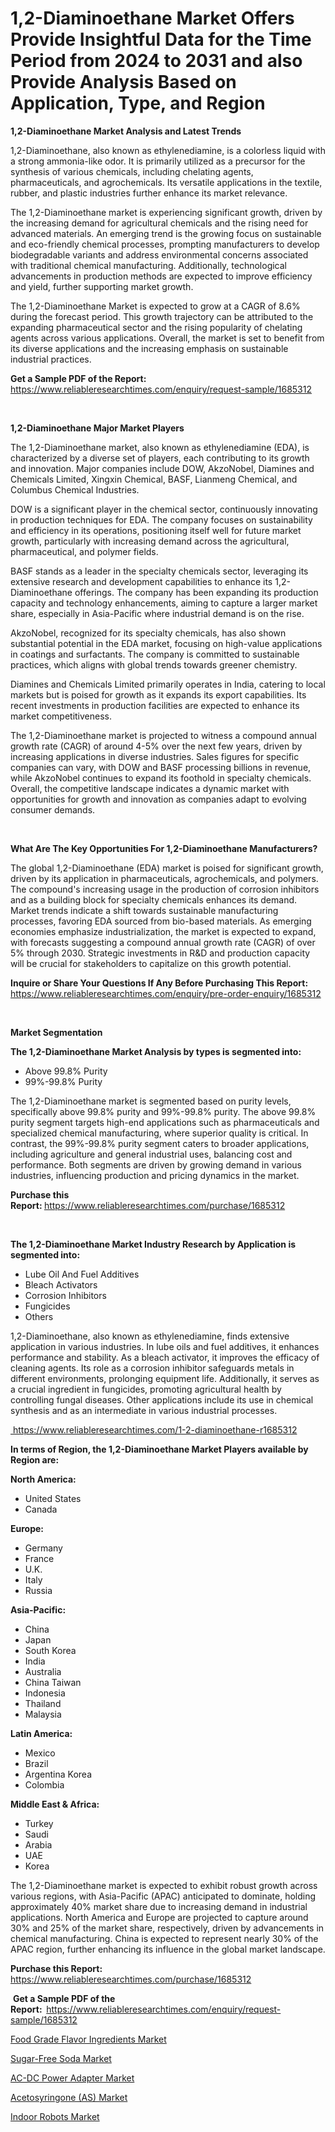 <p><h1>1,2-Diaminoethane Market Offers Provide Insightful Data for the Time Period from 2024 to 2031 and also Provide Analysis Based on Application, Type, and Region</h1></p><p><strong>1,2-Diaminoethane Market Analysis and Latest Trends</strong></p>
<p><p>1,2-Diaminoethane, also known as ethylenediamine, is a colorless liquid with a strong ammonia-like odor. It is primarily utilized as a precursor for the synthesis of various chemicals, including chelating agents, pharmaceuticals, and agrochemicals. Its versatile applications in the textile, rubber, and plastic industries further enhance its market relevance.</p><p>The 1,2-Diaminoethane market is experiencing significant growth, driven by the increasing demand for agricultural chemicals and the rising need for advanced materials. An emerging trend is the growing focus on sustainable and eco-friendly chemical processes, prompting manufacturers to develop biodegradable variants and address environmental concerns associated with traditional chemical manufacturing. Additionally, technological advancements in production methods are expected to improve efficiency and yield, further supporting market growth.</p><p>The 1,2-Diaminoethane Market is expected to grow at a CAGR of 8.6% during the forecast period. This growth trajectory can be attributed to the expanding pharmaceutical sector and the rising popularity of chelating agents across various applications. Overall, the market is set to benefit from its diverse applications and the increasing emphasis on sustainable industrial practices.</p></p>
<p><strong>Get a Sample PDF of the Report:&nbsp;</strong> <a href="https://www.reliableresearchtimes.com/enquiry/request-sample/1685312?utm_campaign=1565&utm_medium=2&utm_source=Github&utm_content=ia&utm_term=16102024&utm_id=12-diaminoethane">https://www.reliableresearchtimes.com/enquiry/request-sample/1685312</a></p>
<p>&nbsp;</p>
<p><strong>1,2-Diaminoethane Major Market Players</strong></p>
<p><p>The 1,2-Diaminoethane market, also known as ethylenediamine (EDA), is characterized by a diverse set of players, each contributing to its growth and innovation. Major companies include DOW, AkzoNobel, Diamines and Chemicals Limited, Xingxin Chemical, BASF, Lianmeng Chemical, and Columbus Chemical Industries.</p><p>DOW is a significant player in the chemical sector, continuously innovating in production techniques for EDA. The company focuses on sustainability and efficiency in its operations, positioning itself well for future market growth, particularly with increasing demand across the agricultural, pharmaceutical, and polymer fields.</p><p>BASF stands as a leader in the specialty chemicals sector, leveraging its extensive research and development capabilities to enhance its 1,2-Diaminoethane offerings. The company has been expanding its production capacity and technology enhancements, aiming to capture a larger market share, especially in Asia-Pacific where industrial demand is on the rise.</p><p>AkzoNobel, recognized for its specialty chemicals, has also shown substantial potential in the EDA market, focusing on high-value applications in coatings and surfactants. The company is committed to sustainable practices, which aligns with global trends towards greener chemistry.</p><p>Diamines and Chemicals Limited primarily operates in India, catering to local markets but is poised for growth as it expands its export capabilities. Its recent investments in production facilities are expected to enhance its market competitiveness.</p><p>The 1,2-Diaminoethane market is projected to witness a compound annual growth rate (CAGR) of around 4-5% over the next few years, driven by increasing applications in diverse industries. Sales figures for specific companies can vary, with DOW and BASF processing billions in revenue, while AkzoNobel continues to expand its foothold in specialty chemicals. Overall, the competitive landscape indicates a dynamic market with opportunities for growth and innovation as companies adapt to evolving consumer demands.</p></p>
<p>&nbsp;</p>
<p><strong>What Are The Key Opportunities For 1,2-Diaminoethane Manufacturers?</strong></p>
<p><p>The global 1,2-Diaminoethane (EDA) market is poised for significant growth, driven by its application in pharmaceuticals, agrochemicals, and polymers. The compound's increasing usage in the production of corrosion inhibitors and as a building block for specialty chemicals enhances its demand. Market trends indicate a shift towards sustainable manufacturing processes, favoring EDA sourced from bio-based materials. As emerging economies emphasize industrialization, the market is expected to expand, with forecasts suggesting a compound annual growth rate (CAGR) of over 5% through 2030. Strategic investments in R&D and production capacity will be crucial for stakeholders to capitalize on this growth potential.</p></p>
<p><strong>Inquire or Share Your Questions If Any Before Purchasing This Report:</strong> <a href="https://www.reliableresearchtimes.com/enquiry/pre-order-enquiry/1685312?utm_campaign=1565&utm_medium=2&utm_source=Github&utm_content=ia&utm_term=16102024&utm_id=12-diaminoethane">https://www.reliableresearchtimes.com/enquiry/pre-order-enquiry/1685312</a></p>
<p>&nbsp;</p>
<p><strong>Market Segmentation</strong></p>
<p><strong>The 1,2-Diaminoethane Market Analysis by types is segmented into:</strong></p>
<p><ul><li>Above 99.8% Purity</li><li>99%-99.8% Purity</li></ul></p>
<p><p>The 1,2-Diaminoethane market is segmented based on purity levels, specifically above 99.8% purity and 99%-99.8% purity. The above 99.8% purity segment targets high-end applications such as pharmaceuticals and specialized chemical manufacturing, where superior quality is critical. In contrast, the 99%-99.8% purity segment caters to broader applications, including agriculture and general industrial uses, balancing cost and performance. Both segments are driven by growing demand in various industries, influencing production and pricing dynamics in the market.</p></p>
<p><strong>Purchase this Report:&nbsp;</strong><a href="https://www.reliableresearchtimes.com/purchase/1685312?utm_campaign=1565&utm_medium=2&utm_source=Github&utm_content=ia&utm_term=16102024&utm_id=12-diaminoethane">https://www.reliableresearchtimes.com/purchase/1685312</a></p>
<p>&nbsp;</p>
<p><strong>The 1,2-Diaminoethane Market Industry Research by Application is segmented into:</strong></p>
<p><ul><li>Lube Oil And Fuel Additives</li><li>Bleach Activators</li><li>Corrosion Inhibitors</li><li>Fungicides</li><li>Others</li></ul></p>
<p><p>1,2-Diaminoethane, also known as ethylenediamine, finds extensive application in various industries. In lube oils and fuel additives, it enhances performance and stability. As a bleach activator, it improves the efficacy of cleaning agents. Its role as a corrosion inhibitor safeguards metals in different environments, prolonging equipment life. Additionally, it serves as a crucial ingredient in fungicides, promoting agricultural health by controlling fungal diseases. Other applications include its use in chemical synthesis and as an intermediate in various industrial processes.</p></p>
<p><a href="https://www.reliableresearchtimes.com/1-2-diaminoethane-r1685312?utm_campaign=1565&utm_medium=2&utm_source=Github&utm_content=ia&utm_term=16102024&utm_id=12-diaminoethane">&nbsp;https://www.reliableresearchtimes.com/1-2-diaminoethane-r1685312</a></p>
<p><strong>In terms of Region, the 1,2-Diaminoethane Market Players available by Region are:</strong></p>
<p>
    <p> <strong> North America: </strong>
        <ul>
            <li>United States</li>
            <li>Canada</li>
        </ul>
        </p> 
    <p> <strong> Europe: </strong>
        <ul>
            <li>Germany</li>
            <li>France</li>
            <li>U.K.</li>
            <li>Italy</li>
            <li>Russia</li>
        </ul>
        </p> 
    <p> <strong> Asia-Pacific: </strong>
        <ul>
            <li>China</li>
            <li>Japan</li>
            <li>South Korea</li>
            <li>India</li>
            <li>Australia</li>
            <li>China Taiwan</li>
            <li>Indonesia</li>
            <li>Thailand</li>
            <li>Malaysia</li>
        </ul>
        </p> 
    <p> <strong> Latin America: </strong>
        <ul>
            <li>Mexico</li>
            <li>Brazil</li>
            <li>Argentina Korea</li>
            <li>Colombia</li>
        </ul>
        </p> 
    <p> <strong> Middle East & Africa: </strong>
        <ul>
            <li>Turkey</li>
            <li>Saudi</li>
            <li>Arabia</li>
            <li>UAE</li>
            <li>Korea</li>
        </ul>
    </p>
    </p>
<p><p>The 1,2-Diaminoethane market is expected to exhibit robust growth across various regions, with Asia-Pacific (APAC) anticipated to dominate, holding approximately 40% market share due to increasing demand in industrial applications. North America and Europe are projected to capture around 30% and 25% of the market share, respectively, driven by advancements in chemical manufacturing. China is expected to represent nearly 30% of the APAC region, further enhancing its influence in the global market landscape.</p></p>
<p><strong>Purchase this Report: </strong><a href="https://www.reliableresearchtimes.com/purchase/1685312?utm_campaign=1565&utm_medium=2&utm_source=Github&utm_content=ia&utm_term=16102024&utm_id=12-diaminoethane">https://www.reliableresearchtimes.com/purchase/1685312</a></p>
<p>&nbsp;<strong>Get a Sample PDF of the Report:&nbsp;&nbsp;</strong><a href="https://www.reliableresearchtimes.com/enquiry/request-sample/1685312?utm_campaign=1565&utm_medium=2&utm_source=Github&utm_content=ia&utm_term=16102024&utm_id=12-diaminoethane">https://www.reliableresearchtimes.com/enquiry/request-sample/1685312</a></p>
<p><strong></strong></p>
<p><p><a href="https://www.linkedin.com/pulse/emerging-food-grade-flavor-ingredients-market-opportunities-analysis-xzogf?trk=public_post_embed_feed-article-content&utm_campaign=1565&utm_medium=2&utm_source=Github&utm_content=ia&utm_term=16102024&utm_id=12-diaminoethane">Food Grade Flavor Ingredients Market</a></p><p><a href="https://www.linkedin.com/pulse/strategic-insights-global-sugar-free-soda-market-trends-2024-hjt5e?trk=public_post_embed_feed-article-content&utm_campaign=1565&utm_medium=2&utm_source=Github&utm_content=ia&utm_term=16102024&utm_id=12-diaminoethane">Sugar-Free Soda Market</a></p><p><a href="https://www.linkedin.com/pulse/emerging-trends-ac-dc-power-adapter-market-detailed-overview-applications-idukf?trk=public_post_embed_feed-article-content&utm_campaign=1565&utm_medium=2&utm_source=Github&utm_content=ia&utm_term=16102024&utm_id=12-diaminoethane">AC-DC Power Adapter Market</a></p><p><a href="https://www.linkedin.com/pulse/decoding-acetosyringone-industry-dynamics-strategic-imperatives-pbyrf?trk=public_post_embed_feed-article-content&utm_campaign=1565&utm_medium=2&utm_source=Github&utm_content=ia&utm_term=16102024&utm_id=12-diaminoethane">Acetosyringone (AS) Market</a></p><p><a href="https://issuu.com/reportprime-2/docs/indoor-robots-market-size-2030.pptx_13e9285f1bce64?utm_campaign=1565&utm_medium=2&utm_source=Github&utm_content=ia&utm_term=16102024&utm_id=12-diaminoethane">Indoor Robots Market</a></p></p>